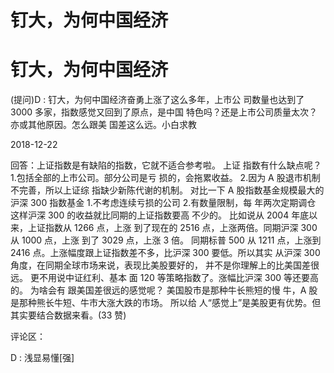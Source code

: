 # 钉大，为何中国经济

# 钉大，为何中国经济

(提问)D : 钉大，为何中国经济奋勇上涨了这么多年，上市公 司数量也达到了 3000 多家，指数感觉又回到了原点，是中国 特色吗？还是上市公司质量太次？亦或其他原因。怎么跟美 国差这么远。小白求教

2018-12-22

回答：上证指数是有缺陷的指数，它就不适合参考啦。 上证 指数有什么缺点呢？ 1.包括全部的上市公司。部分公司是亏 损的，会拖累收益。 2.因为 A 股退市机制不完善，所以上证综 指缺少新陈代谢的机制。 对比一下 A 股指数基金规模最大的 沪深 300 指数基金 1.不考虑连续亏损的公司 2.有数量限制，每 年两次定期调仓 这样沪深 300 的收益就比同期的上证指数要高 不少的。 比如说从 2004 年底以来，上证指数从 1266 点，上涨 到了现在的 2516 点，上涨两倍。同期沪深 300 从 1000 点，上涨 到了 3029 点，上涨 3 倍。 同期标普 500 从 1211 点，上涨到 2416 点。上涨幅度跟上证指数差不多，比沪深 300 要低。所以其实 从沪深 300 角度，在同期全球市场来说，表现比美股要好的， 并不是你理解上的比美国差很远。 更不用说中证红利、基本 面 120 等策略指数了。涨幅比沪深 300 等还要高的。 为啥会有 跟美国差很远的感觉呢？ 美国股市是那种牛长熊短的慢 牛，A 股是那种熊长牛短、牛市大涨大跌的市场。 所以给 人“感觉上”是美股更有优势。但其实要结合数据来看。(33 赞)

评论区：

D : 浅显易懂[强]